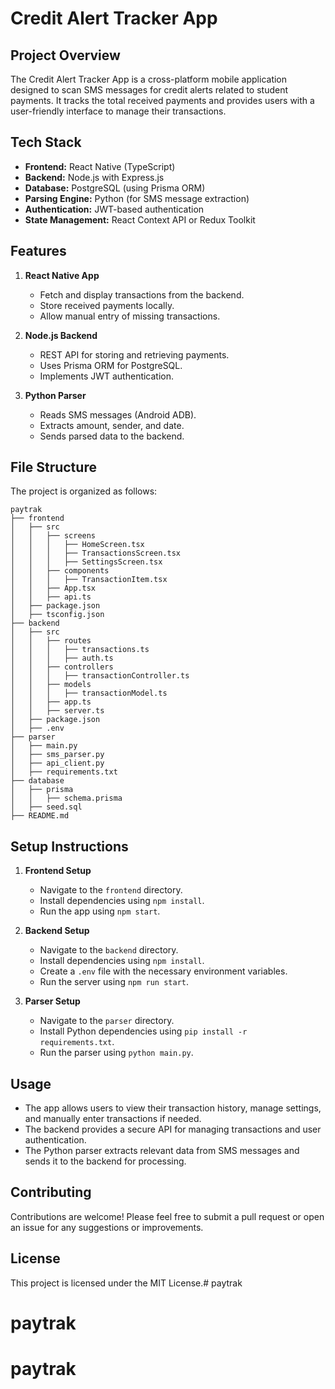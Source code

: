# Credit Alert Tracker App

## Project Overview
The Credit Alert Tracker App is a cross-platform mobile application designed to scan SMS messages for credit alerts related to student payments. It tracks the total received payments and provides users with a user-friendly interface to manage their transactions.

## Tech Stack
- **Frontend:** React Native (TypeScript)
- **Backend:** Node.js with Express.js
- **Database:** PostgreSQL (using Prisma ORM)
- **Parsing Engine:** Python (for SMS message extraction)
- **Authentication:** JWT-based authentication
- **State Management:** React Context API or Redux Toolkit

## Features
1. **React Native App**
   - Fetch and display transactions from the backend.
   - Store received payments locally.
   - Allow manual entry of missing transactions.

2. **Node.js Backend**
   - REST API for storing and retrieving payments.
   - Uses Prisma ORM for PostgreSQL.
   - Implements JWT authentication.

3. **Python Parser**
   - Reads SMS messages (Android ADB).
   - Extracts amount, sender, and date.
   - Sends parsed data to the backend.

## File Structure
The project is organized as follows:

```
paytrak
├── frontend
│   ├── src
│   │   ├── screens
│   │   │   ├── HomeScreen.tsx
│   │   │   ├── TransactionsScreen.tsx
│   │   │   ├── SettingsScreen.tsx
│   │   ├── components
│   │   │   ├── TransactionItem.tsx
│   │   ├── App.tsx
│   │   ├── api.ts
│   ├── package.json
│   ├── tsconfig.json
├── backend
│   ├── src
│   │   ├── routes
│   │   │   ├── transactions.ts
│   │   │   ├── auth.ts
│   │   ├── controllers
│   │   │   ├── transactionController.ts
│   │   ├── models
│   │   │   ├── transactionModel.ts
│   │   ├── app.ts
│   │   ├── server.ts
│   ├── package.json
│   ├── .env
├── parser
│   ├── main.py
│   ├── sms_parser.py
│   ├── api_client.py
│   ├── requirements.txt
├── database
│   ├── prisma
│   │   ├── schema.prisma
│   ├── seed.sql
├── README.md
```

## Setup Instructions
1. **Frontend Setup**
   - Navigate to the `frontend` directory.
   - Install dependencies using `npm install`.
   - Run the app using `npm start`.

2. **Backend Setup**
   - Navigate to the `backend` directory.
   - Install dependencies using `npm install`.
   - Create a `.env` file with the necessary environment variables.
   - Run the server using `npm run start`.

3. **Parser Setup**
   - Navigate to the `parser` directory.
   - Install Python dependencies using `pip install -r requirements.txt`.
   - Run the parser using `python main.py`.

## Usage
- The app allows users to view their transaction history, manage settings, and manually enter transactions if needed.
- The backend provides a secure API for managing transactions and user authentication.
- The Python parser extracts relevant data from SMS messages and sends it to the backend for processing.

## Contributing
Contributions are welcome! Please feel free to submit a pull request or open an issue for any suggestions or improvements.

## License
This project is licensed under the MIT License.# paytrak
# paytrak
# paytrak

